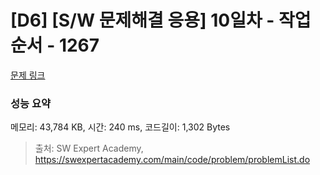 # [D6] [S/W 문제해결 응용] 10일차 - 작업순서 - 1267 

[문제 링크](https://swexpertacademy.com/main/code/problem/problemDetail.do?contestProbId=AV18TrIqIwUCFAZN) 

### 성능 요약

메모리: 43,784 KB, 시간: 240 ms, 코드길이: 1,302 Bytes



> 출처: SW Expert Academy, https://swexpertacademy.com/main/code/problem/problemList.do